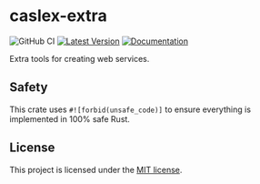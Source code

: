 # caslex-extra

![GitHub CI](https://github.com/mkbeh/rust-simple-chat/actions/workflows/ci.yml/badge.svg)
[![Latest Version](https://img.shields.io/crates/v/caslex-extra.svg)](https://crates.io/crates/caslex-extra)
[![Documentation](https://docs.rs/caslex-extra/badge.svg)](https://docs.rs/caslex-extra)

Extra tools for creating web services.

## Safety

This crate uses `#![forbid(unsafe_code)]` to ensure everything is implemented in 100% safe Rust.

## License

This project is licensed under the [MIT license](https://github.com/mkbeh/caslex/tree/main/caslex/LICENSE).
